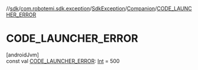 //[sdk](../../../../index.md)/[com.robotemi.sdk.exception](../../index.md)/[SdkException](../index.md)/[Companion](index.md)/[CODE_LAUNCHER_ERROR](-c-o-d-e_-l-a-u-n-c-h-e-r_-e-r-r-o-r.md)

# CODE_LAUNCHER_ERROR

[androidJvm]\
const val [CODE_LAUNCHER_ERROR](-c-o-d-e_-l-a-u-n-c-h-e-r_-e-r-r-o-r.md): [Int](https://kotlinlang.org/api/latest/jvm/stdlib/kotlin/-int/index.html) = 500
